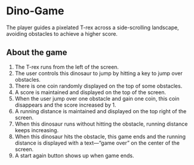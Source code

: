 # Dino-Game
The player guides a pixelated T-rex across a side-scrolling landscape, avoiding obstacles to achieve a higher score.

## About the game
1. The T-rex runs from the left of the screen.
2. The user controls this dinosaur to jump by hitting a key to jump over obstacles.
3. There is one coin randomly displayed on the top of some obstacles.
4. A score is maintained and displayed on the top of the screen.
5. When the user jump over one obstacle and gain one coin, this coin disappears and the score increased by 1.
6. A running distance is maintained and displayed on the top right of the screen.
7. When this dinosaur runs without hitting the obstacle, running distance keeps increasing.
8. When this dinosaur hits the obstacle, this game ends and the running distance is displayed with a text—“game over” on the center of the screen.
9. A start again button shows up when game ends.

